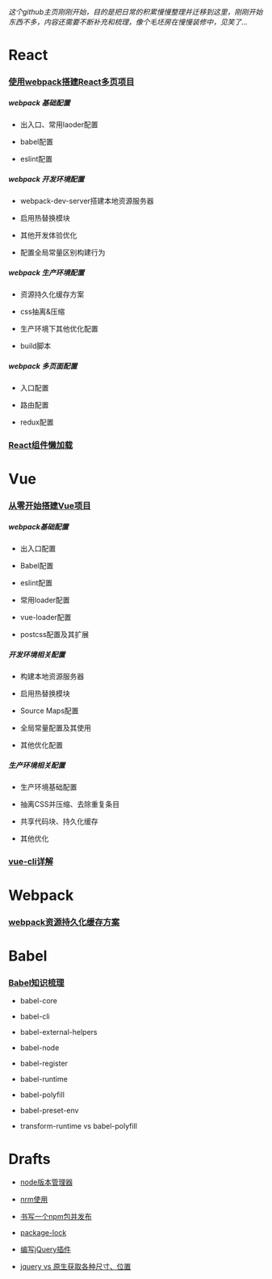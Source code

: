 *这个github主页刚刚开始，目的是把日常的积累慢慢整理并迁移到这里，刚刚开始东西不多，内容还需要不断补充和梳理，像个毛坯房在慢慢装修中，见笑了...*

# React

### [使用webpack搭建React多页项目](https://github.com/joeny3154/react-webpack-multiple-pages/blob/master/README.md)

##### webpack 基础配置

- 出入口、常用laoder配置

- babel配置

- eslint配置

##### webpack 开发环境配置

- webpack-dev-server搭建本地资源服务器

- 启用热替换模块

- 其他开发体验优化

- 配置全局常量区别构建行为

##### webpack 生产环境配置

- 资源持久化缓存方案

- css抽离&压缩

- 生产环境下其他优化配置

- build脚本

##### webpack 多页面配置

- 入口配置

- 路由配置

- redux配置

### [React组件懒加载](https://github.com/joeny3154/react-lazilyload)

# Vue

### [从零开始搭建Vue项目](https://github.com/joeny3154/vue-cli-like/blob/master/README.md)

##### webpack基础配置

- 出入口配置

- Babel配置

- eslint配置

- 常用loader配置

- vue-loader配置

- postcss配置及其扩展

##### 开发环境相关配置

- 构建本地资源服务器

- 启用热替换模块

- Source Maps配置

- 全局常量配置及其使用

- 其他优化配置

##### 生产环境相关配置

- 生产环境基础配置

- 抽离CSS并压缩、去除重复条目

- 共享代码块、持久化缓存

- 其他优化

### [vue-cli详解](https://github.com/joeny3154/vue-cli-webpack-comments/blob/master/README.md)

# Webpack

### [webpack资源持久化缓存方案](https://github.com/joeny3154/react-webpack-multiple-pages/blob/master/doc/webpack资源持久化缓存方案.md)

# Babel

### [Babel知识梳理](https://github.com/joeny3154/daily-notes/blob/master/babel/doc/doc.md)

- babel-core

- babel-cli

- babel-external-helpers

- babel-node

- babel-register

- babel-runtime

- babel-polyfill

- babel-preset-env

- transform-runtime vs babel-polyfill


# Drafts

- [node版本管理器](https://github.com/joeny3154/daily-notes/blob/master/nodeJs/nvm_node版本管理器.md)

- [nrm使用](https://github.com/joeny3154/daily-notes/blob/master/nodeJs/npm/nrm使用.md)

- [书写一个npm包并发布](https://github.com/joeny3154/daily-notes/blob/master/nodeJs/npm/书写一个npm包并发布.md)

- [package-lock](https://github.com/joeny3154/daily-notes/blob/master/nodeJs/npm/package-lock.json.md)

- [编写jQuery插件](https://github.com/joeny3154/daily-notes/blob/master/jQuery/手写jQuery插件.md)

- [jquery vs 原生获取各种尺寸、位置](https://github.com/joeny3154/daily-notes/blob/master/jQuery/jquery_原生获取各种尺寸位置.md)
